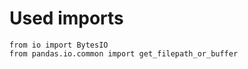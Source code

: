 # Used imports

```text
from io import BytesIO
from pandas.io.common import get_filepath_or_buffer
```
